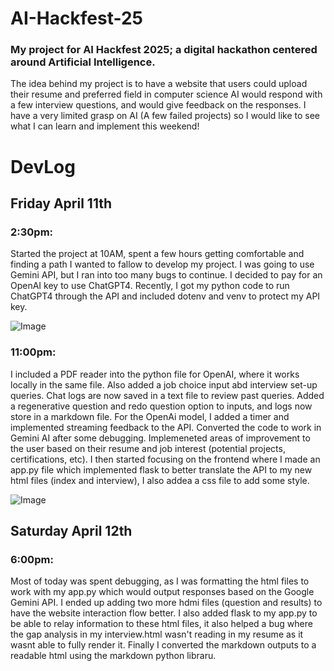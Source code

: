 # AI-Hackfest-25
### My project for AI Hackfest 2025; a digital hackathon centered around Artificial Intelligence.

The idea behind my project is to have a website that users could upload their resume and preferred field in computer science
AI would respond with a few interview questions, and would give feedback on the responses.
I have a very limited grasp on AI (A few failed projects) so I would like to see what I can learn and implement this weekend!

# DevLog
## Friday April 11th
### 2:30pm:
Started the project at 10AM, spent a few hours getting comfortable and finding a path I wanted to fallow to develop my project.
I was going to use Gemini API, but I ran into too many bugs to continue.
I decided to pay for an OpenAI key to use ChatGPT4.
Recently, I got my python code to run ChatGPT4 through the API and included dotenv and venv to protect my API key.

![Image](https://github.com/user-attachments/assets/d4b4e8f8-a565-443f-8f85-c97494cc6f72)

### 11:00pm:
I included a PDF reader into the python file for OpenAI, where it works locally in the same file.
Also added a job choice input abd interview set-up queries. 
Chat logs are now saved in a text file to review past queries. 
Added a regenerative question and redo question option to inputs, and logs now store in a markdown file.
For the OpenAi model, I added a timer and implemented streaming feedback to the API. 
Converted the code to work in Gemini AI after some debugging. Implemeneted areas of improvement to the user based on their resume and job interest (potential projects, certifications, etc). 
I then started focusing on the frontend where I made an app.py file which implemented flask to better translate the API to my new html files (index and interview), I also addea a css file to add some style.

![Image](https://github.com/user-attachments/assets/e9e5f434-83de-4888-ba15-1e8fe183b1ca)

## Saturday April 12th
### 6:00pm:

Most of today was spent debugging, as I was formatting the html files to work with my app.py which would output responses based on the Google Gemini API. I ended up adding two more hdmi files (question and results) to have the website interaction flow better. I also added flask to my app.py to be able to relay information to these html files, it also helped a bug where the gap analysis in my interview.html wasn't reading in my resume as it wasnt able to fully render it. Finally I converted the markdown outputs to a readable html using the markdown python libraru. 



